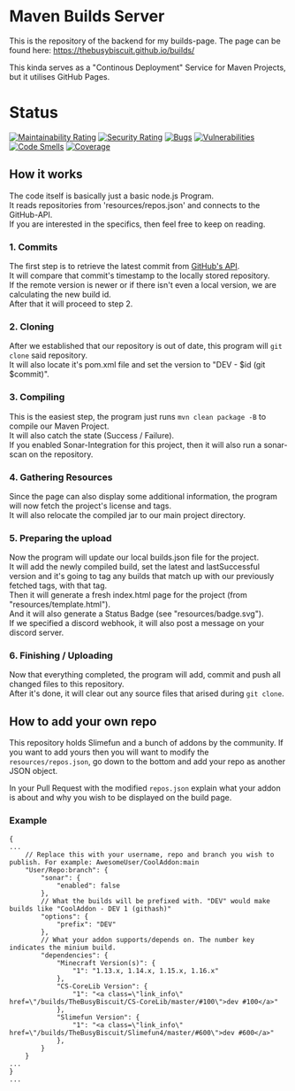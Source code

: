 # Maven Builds Server
This is the repository of the backend for my builds-page.
The page can be found here: https://thebusybiscuit.github.io/builds/

This kinda serves as a "Continous Deployment" Service for Maven Projects,
but it utilises GitHub Pages.

# Status
[![Maintainability Rating](https://sonarcloud.io/api/project_badges/measure?project=TheBusyBiscuit_builds&metric=sqale_rating)](https://sonarcloud.io/dashboard?id=TheBusyBiscuit_builds)
[![Security Rating](https://sonarcloud.io/api/project_badges/measure?project=TheBusyBiscuit_builds&metric=security_rating)](https://sonarcloud.io/dashboard?id=TheBusyBiscuit_builds)
[![Bugs](https://sonarcloud.io/api/project_badges/measure?project=TheBusyBiscuit_builds&metric=bugs)](https://sonarcloud.io/dashboard?id=TheBusyBiscuit_builds)
[![Vulnerabilities](https://sonarcloud.io/api/project_badges/measure?project=TheBusyBiscuit_builds&metric=vulnerabilities)](https://sonarcloud.io/dashboard?id=TheBusyBiscuit_builds)
[![Code Smells](https://sonarcloud.io/api/project_badges/measure?project=TheBusyBiscuit_builds&metric=code_smells)](https://sonarcloud.io/dashboard?id=TheBusyBiscuit_builds)
[![Coverage](https://sonarcloud.io/api/project_badges/measure?project=TheBusyBiscuit_builds&metric=coverage)](https://sonarcloud.io/dashboard?id=TheBusyBiscuit_builds)


## How it works
The code itself is basically just a basic node.js Program.<br>
It reads repositories from 'resources/repos.json' and connects to the GitHub-API.<br>
If you are interested in the specifics, then feel free to keep on reading.<br>

### 1. Commits
The first step is to retrieve the latest commit from [GitHub's API](https://developer.github.com/v3/repos/commits/).<br>
It will compare that commit's timestamp to the locally stored repository.<br>
If the remote version is newer or if there isn't even a local version, we are calculating the new build id.<br>
After that it will proceed to step 2.<br>

### 2. Cloning
After we established that our repository is out of date, this program will ```git clone``` said repository.<br>
It will also locate it's pom.xml file and set the version to "DEV - $id (git $commit)".<br>

### 3. Compiling
This is the easiest step, the program just runs ```mvn clean package -B``` to compile our Maven Project.<br>
It will also catch the state (Success / Failure).<br>
If you enabled Sonar-Integration for this project, then it will also run a sonar-scan on the repository.<br>

### 4. Gathering Resources
Since the page can also display some additional information, the program will now fetch the project's license and tags.<br>
It will also relocate the compiled jar to our main project directory.<br>

### 5. Preparing the upload
Now the program will update our local builds.json file for the project.<br>
It will add the newly compiled build, set the latest and lastSuccessful version 
and it's going to tag any builds that match up with our previously fetched tags, with that tag.<br>
Then it will generate a fresh index.html page for the project (from "resources/template.html").<br>
And it will also generate a Status Badge (see "resources/badge.svg").<br>
If we specified a discord webhook, it will also post a message on your discord server.<br>

### 6. Finishing / Uploading
Now that everything completed, the program will add, commit and push all changed files to this repository.<br>
After it's done, it will clear out any source files that arised during ```git clone```.<br>

## How to add your own repo
This repository holds Slimefun and a bunch of addons by the community. If you want to add yours then you will want to modify the `resources/repos.json`, go down to the bottom and add your repo as another JSON object.

In your Pull Request with the modified `repos.json` explain what your addon is about and why you wish to be displayed on the build page.

### Example
```
{
...
    // Replace this with your username, repo and branch you wish to publish. For example: AwesomeUser/CoolAddon:main
    "User/Repo:branch": {
        "sonar": {
            "enabled": false
        },
        // What the builds will be prefixed with. "DEV" would make builds like "CoolAddon - DEV 1 (githash)"
        "options": {
            "prefix": "DEV"
        },
        // What your addon supports/depends on. The number key indicates the minium build.
        "dependencies": {
            "Minecraft Version(s)": {
                "1": "1.13.x, 1.14.x, 1.15.x, 1.16.x"
            },
            "CS-CoreLib Version": {
                "1": "<a class=\"link_info\" href=\"/builds/TheBusyBiscuit/CS-CoreLib/master/#100\">dev #100</a>"
            },
            "Slimefun Version": {
                "1": "<a class=\"link_info\" href=\"/builds/TheBusyBiscuit/Slimefun4/master/#600\">dev #600</a>"
            },
        }
    }
...
}
...
